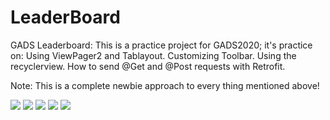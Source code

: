 # LeaderBoard
GADS Leaderboard:
This is a practice project for GADS2020; it's practice on:
Using ViewPager2 and Tablayout.
Customizing Toolbar.
Using the recyclerview.
How to send @Get and @Post requests with Retrofit.

Note: This is a complete newbie approach to every
thing mentioned above!


<image src="Screenshot_20200909-193950.png">

<image src="Screenshot_20200909-193958.png">

<image src="Screenshot_20200909-194004.png">

<image src="Screenshot_20200909-201200.png">

<image src="Screenshot_20200909-201214.png">
